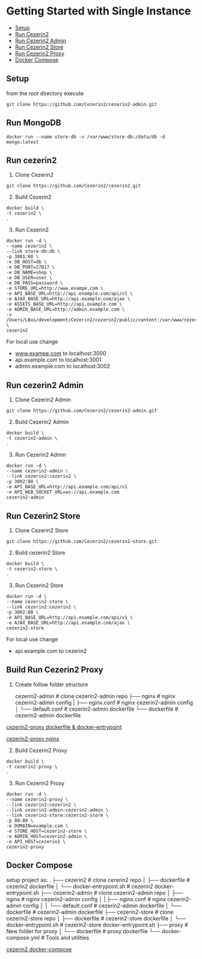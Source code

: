 # Getting Started with Single Instance

-   [Setup](#setup)
-   [Run Cezerin2](#run-cezerin2)
-   [Run Cezerin2 Admin](#run-cezerin2-admin)
-   [Run Cezerin2 Store](#run-cezerin2-store)
-   [Run Cezerin2 Proxy](#run-cezerin2-proxy)
-   [Docker Compose](#docker-compose)

## Setup

from the root directory execute

    git clone https://github.com/Cezerin2/cezerin2-admin.git

## Run MongoDB

```shell
docker run --name store-db -v /var/www/store-db:/data/db -d mongo:latest
```

## Run cezerin2

1. Clone Cezerin2

```shell
git clone https://github.com/Cezerin2/cezerin2.git
```

2. Build Cezerin2

```shell
docker build \
-t cezerin2 \
.
```

3. Run Cezerin2

```shell
docker run -d \
--name cezerin2 \
--link store-db:db \
-p 3001:80 \
-e DB_HOST=db \
-e DB_PORT=27017 \
-e DB_NAME=shop \
-e DB_USER=user \
-e DB_PASS=password \
-e STORE_URL=http://www.exampe.com \
-e API_BASE_URL=http://api.example.com/api/v1 \
-e AJAX_BASE_URL=http://api.example.com/ajax \
-e ASSETS_BASE_URL=http://api.example.com \
-e ADMIN_BASE_URL=http://admin.example.com \
-v /Users/LBus/development/Cezerin2/cezerin2/public/content:/var/www/cezerin2/public/content \
cezerin2
```

For local use change

-   www.exampe.com to localhost:3000
-   api.example.com to localhost:3001
-   admin.example.com to localhost:3002

## Run cezerin2 Admin

1. Clone Cezerin2 Admin

```shell
git clone https://github.com/Cezerin2/cezerin2-admin.git
```

2. Build Cezerin2 Admin

```shell
docker build \
-t cezerin2-admin \
.
```

3. Run Cezerin2 Admin

```shell
docker run -d \
--name cezerin2-admin \
--link cezerin2:cezerin2 \
-p 3002:80 \
-e API_BASE_URL=http://api.example.com/api/v1
-e API_WEB_SOCKET_URL=ws://api.example.com
cezerin2-admin
```

## Run Cezerin2 Store

1. Clone Cezerin2 Store

```shell
git clone https://github.com/Cezerin2/cezerin2-store.git
```

2. Build cezerin2 Store

```shell
docker build \
-t cezerin2-store \
.
```

3. Run Cezerin2 Store

```shell
docker run -d \
--name cezerin2-store \
--link cezerin2:cezerin2 \
-p 3002:80 \
-e API_BASE_URL=http://api.example.com/api/v1 \
-e AJAX_BASE_URL=http://api.example.com/ajax \
cezerin2-store
```

For local use change

-   api.example.com to cezerin2

## Build Run Cezerin2 Proxy

1. Create follow folder structure

    cezerin2-admin # clone cezerin2-admin repo
    ├── nginx # nginx cezerin2-admin config
    | ├── nginx.conf # nginx cezerin2-admin config
    │ └── default.conf # cezerin2-admin dockerfile
    └── dockerfile # cezerin2-admin dockerfile

[cezerin2-proxy dockerfile & docker-entrypoint](./cezerin2-proxy-dockerfile.md)

[cezerin2-proxy nginx](./cezerin2-proxy-nginx.md)

2. Build Cezerin2 Proxy

```shell
docker build \
-t cezerin2-proxy \
.
```

3. Run Cezerin2 Proxy

```shell
docker run -d \
--name cezerin2-proxy \
--link cezerin2:cezerin2 \
--link cezerin2-admin:cezerin2-admin \
--link cezerin2-store:cezerin2-store \
-p 80:80 \
-e DOMAIN=example.com \
-e STORE_HOST=cezerin2-store \
-e ADMIN_HOST=cezerin2-admin \
-e API_HOST=cezerin2 \
cezerin2-proxy
```

## Docker Compose

setup project as:
.
├── cezerin2 # clone cererin2 repo
│ ├── dockerfile # cezerin2 dockerfile
│ └── docker-entrypoint.sh # cezerin2 docker-entrypoint.sh
├── cezerin2-admin # clone cezerin2-admin repo
│ ├── nginx # nginx cezerin2-admin config
│ | ├── nginx.conf # nginx cezerin2-admin config
│ │ └── default.conf # cezerin2-admin dockerfile
│ └── dockerfile # cezerin2-admin dockerfile
├── cezerin2-store # clone cezerin2-store repo
│ ├── dockerfile # cezerin2-store dockerfile
│ └── docker-entrypoint.sh # cezerin2-store docker-entrypoint.sh
├── proxy # New folder for proxy
│ └── dockerfile # proxy dockerfile
└── docker-compose.yml # Tools and utilities

[cezerin2 docker-compose](./cezerin2-docker-compose.md)
